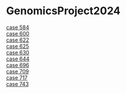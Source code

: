 # GenomicsProject2024

[case 584](https://elenalippolis9.github.io/genomics2024/multiqc_report_case584.html) <br>
[case 600](https://elenalippolis9.github.io/genomics2024/multiqc_report_case600.html) <br>
[case 622](https://elenalippolis9.github.io/genomics2024/multiqc_report_case622.html) <br>
[case 625](https://elenalippolis9.github.io/genomics2024/multiqc_report_case625.html) <br>
[case 630](https://elenalippolis9.github.io/genomics2024/multiqc_report_case630.html) <br>
[case 644](https://elenalippolis9.github.io/genomics2024/multiqc_report_case644.html) <br>
[case 696](https://elenalippolis9.github.io/genomics2024/multiqc_report_case696.html) <br>
[case 709](https://elenalippolis9.github.io/genomics2024/multiqc_report_case709.html) <br>
[case 717](https://elenalippolis9.github.io/genomics2024/multiqc_report_case717.html) <br>
[case 743](https://elenalippolis9.github.io/genomics2024/multiqc_report_case743.html) <br>









